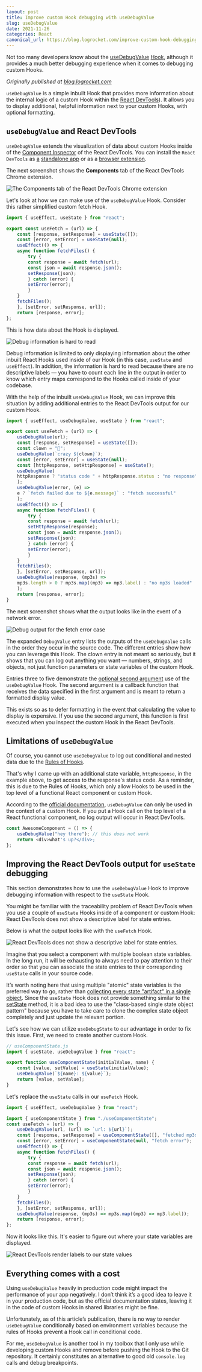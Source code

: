 ```yaml
---
layout: post
title: Improve custom Hook debugging with useDebugValue
slug: useDebugValue
date: 2021-11-26
categories: React
canonical_url: https://blog.logrocket.com/improve-custom-hook-debugging-with-usedebugvalue/
---
```


Not too many developers know about the [useDebugValue](https://reactjs.org/docs/hooks-reference.html#usedebugvalue) [Hook](https://reactjs.org/docs/hooks-reference.html#usedebugvalue), although it provides a much better debugging experience when it comes to debugging custom Hooks. 


_Originally published at [blog.logrocket.com](https://blog.logrocket.com/improve-custom-hook-debugging-with-usedebugvalue/)_

`useDebugValue` is a simple inbuilt Hook that provides more information about the internal logic of a custom Hook within the [React DevTools](https://blog.logrocket.com/debug-react-applications-with-the-new-react-devtools/)). It allows you to display additional, helpful information next to your custom Hooks, with optional formatting.

## `useDebugValue` and React DevTools 

`useDebugValue` extends the visualization of data about custom Hooks inside of the [Component Inspector](https://github.com/facebook/react/tree/main/packages/react-devtools#inspecting-component-instances) of the React DevTools. You can install the `React DevTools` as [a](https://www.npmjs.com/package/react-devtools) [standalone app](https://www.npmjs.com/package/react-devtools) or as a [browser extension](https://chrome.google.com/webstore/detail/react-developer-tools/fmkadmapgofadopljbjfkapdkoienihi). 

The next screenshot shows the **Components** tab of the React DevTools Chrome extension.


![The Components tab of the React DevTools Chrome extension](../images/usedebugvalue/devTools.png)


Let's look at how we can make use of the `useDebugValue` Hook. Consider this rather simplified custom fetch Hook. 

```js
import { useEffect, useState } from "react";

export const useFetch = (url) => {
    const [response, setResponse] = useState([]);
    const [error, setError] = useState(null);
    useEffect(() => {
    async function fetchFiles() {
        try {
        const response = await fetch(url);
        const json = await response.json();
        setResponse(json);
        } catch (error) {
        setError(error);
        }
    }
    fetchFiles();
    }, [setError, setResponse, url]);
    return [response, error];
};
```

This is how data about the Hook is displayed.


![Debug information is hard to read](../images/usedebugvalue/hook-problem.png)


Debug information is limited to only displaying information about the other inbuilt React Hooks used inside of our Hook (in this case, `useState` and `useEffect`). In addition, the information is hard to read because there are no descriptive labels — you have to count each line in the output in order to know which entry maps correspond to the Hooks called inside of your codebase. 

With the help of the inbuilt `useDebugValue` Hook, we can improve this situation by adding additional entries to the React DevTools output for our custom Hook. 

```js
import { useEffect, useDebugValue, useState } from "react";

export const useFetch = (url) => {
    useDebugValue(url);
    const [response, setResponse] = useState([]);
    const clown = "🤡";
    useDebugValue(`crazy ${clown}`);
    const [error, setError] = useState(null);
    const [httpResponse, setHttpResponse] = useState();
    useDebugValue(
    httpResponse ? "status code " + httpResponse.status : "no response"
    );
    useDebugValue(error, (e) =>
    e ? `fetch failed due to ${e.message}` : "fetch successful"
    );
    useEffect(() => {
    async function fetchFiles() {
        try {
        const response = await fetch(url);
        setHttpResponse(response);
        const json = await response.json();
        setResponse(json);
        } catch (error) {
        setError(error);
        }
    }
    fetchFiles();
    }, [setError, setResponse, url]);
    useDebugValue(response, (mp3s) =>
    mp3s.length > 0 ? mp3s.map((mp3) => mp3.label) : "no mp3s loaded"
    );
    return [response, error];
}
```

The next screenshot shows what the output looks like in the event of a network error.


![Debug output for the fetch error case](../images/usedebugvalue/error-case.png)


The expanded `DebugValue` entry lists the outputs of the `useDebugValue` calls in the order they occur in the source code. The different entries show how you can leverage this Hook. The clown entry is not meant so seriously, but it shows that you can log out anything you want — numbers, strings, and objects, not just function parameters or state variables of the custom Hook. 

Entries three to five demonstrate the [optional second argument](https://reactjs.org/docs/hooks-reference.html#defer-formatting-debug-values) use of the `useDebugValue` Hook. The second argument is a callback function that receives the data specified in the first argument and is meant to return a formatted display value. 

This exists so as to defer formatting in the event that calculating the value to display is expensive. If you use the second argument, this function is first executed when you inspect the custom Hook in the React DevTools.

## Limitations of `useDebugValue`

Of course, you cannot use `useDebugValue` to log out conditional and nested data due to the [Rules of Hooks](https://reactjs.org/docs/hooks-rules.html). 

That's why I came up with an additional state variable, `httpResponse`, in the example above, to get access to the response's status code. As a reminder, this is due to the Rules of Hooks, which only allow Hooks to be used in the top level of a functional React component or custom Hook.

According to the [official documentation](https://reactjs.org/docs/hooks-reference.html#defer-formatting-debug-values), `useDebugValue` can only be used in the context of a custom Hook. If you put a Hook call on the top level of a React functional component, no log output will occur in React DevTools. 

```js
const AwesomeComponent = () => {
    useDebugValue("hey there"); // this does not work
    return <div>what's up?</div>;
};
```

## Improving the React DevTools output for `useState` debugging

This section demonstrates how to use the `useDebugValue` Hook to improve debugging information with respect to the `useState` Hook. 

You might be familiar with the traceability problem of React DevTools when you use a couple of `useState` Hooks inside of a component or custom Hook: React DevTools does not show a descriptive label for state entries. 

Below is what the output looks like with the `useFetch` Hook.


![React DevTools does not show a descriptive label for state entries.](../images/usedebugvalue/useState-problem.png)


Imagine that you select a component with multiple boolean state variables. In the long run, it will be exhausting to always need to pay attention to their order so that you can associate the state entries to their corresponding `useState` calls in your source code.

It’s worth noting here that using multiple "atomic" state variables is the preferred way to go, rather than [collecting every state "artifact" in a single object](https://doppelmutzi.github.io/useState-vs-useRef/#differences-from-class-based-components). Since the `useState` Hook does not provide something similar to the [setState](https://reactjs.org/docs/react-component.html#setstate) method, it is a bad idea to use the "class-based single state object pattern" because you have to take care to clone the complex state object completely and just update the relevant portion. 

Let's see how we can utilize `useDebugState` to our advantage in order to fix this issue. First, we need to create another custom Hook.

```js
// useComponentState.js
import { useState, useDebugValue } from "react";

export function useComponentState(initialValue, name) {
    const [value, setValue] = useState(initialValue);
    useDebugValue(`${name}: ${value}`);
    return [value, setValue];
}
```

Let's replace the `useState` calls in our `useFetch` Hook.

```js
import { useEffect, useDebugValue } from "react";

import { useComponentState } from "./useComponentState";
const useFetch = (url) => {
    useDebugValue(url, (url) => `url: ${url}`);
    const [response, setResponse] = useComponentState([], "fetched mp3s");
    const [error, setError] = useComponentState(null, "fetch error");
    useEffect(() => {
    async function fetchFiles() {
        try {
        const response = await fetch(url);
        const json = await response.json();
        setResponse(json);
        } catch (error) {
        setError(error);
        }
    }
    fetchFiles();
    }, [setError, setResponse, url]);
    useDebugValue(response, (mp3s) => mp3s.map((mp3) => mp3.label));
    return [response, error];
};
```

Now it looks like this. It's easier to figure out where your state variables are displayed.


![React DevTools render labels to our state values](../images/usedebugvalue/useState-fix.png)

## Everything comes with a cost

Using `useDebugValue` heavily in production code might impact the performance of your app negatively. I don’t think it’s a good idea to leave it in your production code, but as the official documentation states, leaving it in the code of custom Hooks in shared libraries might be fine. 

Unfortunately, as of this article’s publication, there is no way to render `useDebugValue` conditionally based on environment variables because the rules of Hooks prevent a Hook call in conditional code.

For me, `useDebugValue` is another tool in my toolbox that I only use while developing custom Hooks and remove before pushing the Hook to the Git repository. It certainly constitutes an alternative to good old `console.log` calls and debug breakpoints. 




